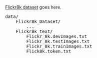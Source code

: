 [Flickr8k dataset](http://nlp.cs.illinois.edu/HockenmaierGroup/Framing_Image_Description/KCCA.html) goes here.

<pre>
data/
    Flickr8k_Dataset/
        ...
    Flickr8k_text/
        Flickr_8k.devImages.txt
        Flickr_8k.testImages.txt
        Flickr_8k.trainImages.txt
        Flick8k.token.txt
</pre>
